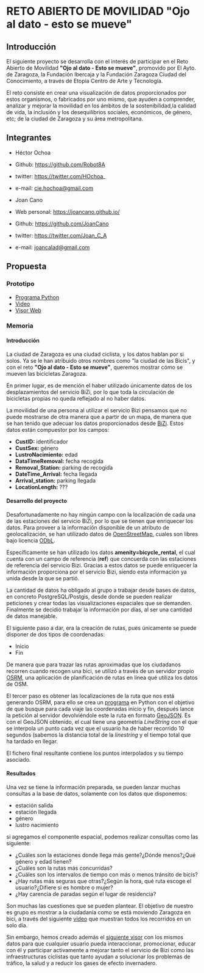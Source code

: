 # RETO ABIERTO DE MOVILIDAD **"Ojo al dato - esto se mueve"**



## Introducción

El siguiente proyecto se desarrolla con el interés de participar en el Reto Abierto de Movilidad **"Ojo al dato - Esto se mueve"**, promovido por El Ayto. de Zaragoza, la Fundación Ibercaja y la Fundación Zaragoza Ciudad del Conocimiento, a través de Etopia Centro de Arte y Tecnología.

El reto consiste en crear una visualización de datos proporcionados por estos organismos, o fabricados por uno mismo, que ayuden a comprender, analizar y mejorar la movilidad en los ámbitos de la sostenibilidad,la calidad de vida, la inclusión y los desequilibrios sociales, económicos, de género, etc; de la ciudad de Zaragoza y su área metropolitana.

## Integrantes

+ Héctor Ochoa
 + Github: https://github.com/Robot8A
 + twitter: https://twitter.com/HOchoa_
 + e-mail: cie.hochoa@gmail.com

+ Joan Cano
 + Web personal: https://joancano.github.io/
 + Github: https://github.com/JoanCano  
 + twitter: https://twitter.com/Joan_C_A   
 + e-mail: joancalad@gmail.com


## Propuesta

### Prototipo

+ [Programa Python](/prototipo/georreferenciarMuestra.py)
+ [Video](/prototipo/video.mp4)
+ [Visor Web](/prototipo/kepler.html)


### Memoria

#### Introducción
La ciudad de Zaragoza es una ciudad ciclista, y los datos hablan por si solos. Ya se le han atribuido otros nombres como "la ciudad de las Bicis", y con el reto **"Ojo al dato - Esto se mueve"**,
queremos mostrar cómo se mueven las bicicletas Zaragoza.

En primer lugar, es de mención el haber utilizado únicamente datos de los desplazamientos del servicio BiZi, por lo que toda la circulación de bicicletas propias no queda reflejado al no haber datos.

La movilidad de una persona al utilizar el servicio Bizi pensamos que no puede mostrarse de otra manera que a partir de un mapa, de manera que se han tenido que adecuar los datos proporcionados desde [BiZi](http://193.146.116.108/Bizi/). Estos datos están compuestor por los campos:
+ **CustID:** identificador
+ **CustSex:** género
+ **LustroNacimiento:** edad
+ **DataTimeRemoval:** fecha recogida 	
+ **Removal_Station:** parking de recogida
+ **DateTime_Arrival:** fecha llegada
+ **Arrival_station:** parking llegada
+ **LocationLength:** ???

#### Desarrollo del proyecto

Desafortunadamente no hay ningún campo con la localización de cada una de las estaciones del servicio BiZi, por lo que se tienen que enriquecer los datos.
Para proveer a la información disponible de un atributo de geolocalización, se han utilizado datos de [OpenStreetMap](https://www.openstreetmap.org/), cuales son libres bajo licencia [ODbL](https://opendatacommons.org/licenses/odbl/index.html).

Específicamente se han utilizado los datos  **amenity=bicycle_rental**, el cual cuenta con un campo de referencia (**ref**) que concuerda con las estaciones de referencia del servicio Bizi.
Gracias a estos datos se puede enriquecer la información proporciona por el servicio Bizi, siendo esta información ya unida desde la que se partió.

La cantidad de datos ha obligado al grupo a trabajar desde bases de datos, en concreto PostgreSQL/Postgis, desde donde se pueden realizar peticiones y crear todas las visualizaciones espaciales que se demanden. Finalmente se decidió trabajar la información por días, al ser una cantidad de datos manejable.

El siguiente paso a dar, era la creación de rutas, pues únicamente se puede disponer de dos tipos de coordenadas:
+ Inicio
+ Fin

De manera que para trazar las rutas aproximadas que los ciudadanos recorren cuando recogen una bici, se utilizó a través de un servidor propio [OSRM](http://project-osrm.org/), una aplicación de planificación de rutas en línea qué utiliza los datos de OSM.

El tercer paso es obtener las localizaciones de la ruta que nos está generando OSRM, para ello se crea un [programa](/prototipo/georreferenciarMuestra.py) en Python con el objetivo de que busque para cada viaje las coordenadas inicio y fin, después lance la petición al servidor devolviéndole este la ruta en formato [GeoJSON](https://es.wikipedia.org/wiki/GeoJSON). Es con el GeoJSON obtenido, el cual tiene una geometría *LineString* con el que se interpola un punto cada vez que el usuario ha de haber recorrido 10 segundos (sabemos la distancia total de la *linestring* y el tiempo total que ha tardado en llegar.

El fichero final resultante contiene los puntos interpolados y su tiempo asociado.

#### Resultados

Una vez se tiene la información preparada, se pueden lanzar muchas consultas a la base de datos, solamente con los datos que disponemos:
+ estación salida
+ estación llegada
+ género
+ lustro nacimiento

si agregamos el componente espacial, podemos realizar consultas como las siguiente:
+ ¿Cuáles son la estaciones donde llega más gente?¿Dónde menos?¿Qué género y edad tienen?
+ ¿Cuáles son la rutas más concurridas?
+ ¿Cuáles son los intervalos de tiempo con más o menos tránsito de bicis?
+ ¿Hay rutas más seguras que otras?¿Según la hora, qué ruta escoge el usuario?¿Difiere si es hombre o mujer?
+ ¿Hay carencia de paradas según el lugar de residencia?

Son muchas las cuestiones que se pueden plantear. El objetivo de nuestro es grupo es mostrar a la ciudadanía como se está moviendo Zaragoza en bici, a través del siguiente [vídeo](/prototipo/video.mp4) que muestran todos los recorridos en un solo día.

Sin embargo, hemos creado además el [siguiente visor](/prototipo/kepler.html) con los mismos datos para que cualquier usuario pueda interaccionar, promocionar, educar con él y participar activamente a mejorar tanto el servicio de Bizi como las infraestructuras ciclistas que tanto ayudan a solucionar los problemas de tráfico, la salud y a reducir los gases de efecto invernadero.
